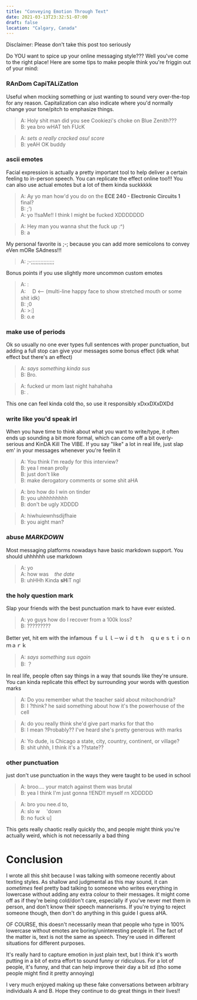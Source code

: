 ```yaml
---
title: "Conveying Emotion Through Text"
date: 2021-03-13T23:32:51-07:00
draft: false
location: "Calgary, Canada"
---
```


Disclaimer: Please don't take this post too seriously

Do YOU want to spice up your online messaging style??? Well you've come to the right place! Here are some tips to make people think you're friggin out of your mind:

### RAnDom CapiTALiZatIon

Useful when mocking something or just wanting to sound very over-the-top for any reason. Capitalization can also indicate where you'd normally change your tone/pitch to emphasize things.

> A: Holy shit man did you see Cookiezi's choke on Blue Zenith???  
> B: yea bro wHAT teh FUcK

> A: _sets a really cracked osu! score_  
> B: yeAH OK buddy

### ascii emotes

Facial expression is actually a pretty important tool to help deliver a certain feeling to in-person speech. You can replicate the effect online too!!! You can also use actual emotes but a lot of them kinda suckkkkk 

> A: Ay yo man how'd you do on the **ECE 240 - Electronic Circuits 1** final?  
> B: ;')  
> A: yo !!saMe!! I think I might be fucked XDDDDDDD

> A: Hey man you wanna shut the fuck up :^)  
> B: a

My personal favorite is ;-; because you can add more semicolons to convey eVen mORe SAdness!!!

> A: ;-;;;;;;;;;;;;;;;

Bonus points if you use slightly more uncommon custom emotes

> A: :  
> A: 　D <-- (multi-line happy face to show stretched mouth or some shit idk)  
> B: ;0  
> A: >:]  
> B: o.e

### make use of periods

Ok so usually no one ever types full sentences with proper punctuation, but adding a full stop can give your messages some bonus effect (idk what effect but there's an effect)

> A: _says something kinda sus_  
> B: Bro.

> A: fucked ur mom last night hahahaha  
> B: .  

This one can feel kinda cold tho, so use it responsibly xDxxDXxDXDd

### write like you'd speak irl

When you have time to think about what you want to write/type, it often ends up sounding a bit more formal, which can come off a bit overly-serious and KinDA Kill The VIBE. If you say "like" a lot in real life, just slap em' in your messages whenever you're feelin it

> A: You think I'm ready for this interview?  
> B: yea I mean prolly  
> B: just don't like  
> B: make derogatory comments or some shit aHA

> A: bro how do I win on tinder  
> B: you uhhhhhhhhh  
> B: don't be ugly XDDDD

> A: hiwhuiewnhsdijfhaie  
> B: you aight man?

### abuse ***MARKDOWN***

Most messaging platforms nowadays have basic markdown support. You should uhhhhhh use markdown

> A: yo  
> A: how was&nbsp;&nbsp;&nbsp;&nbsp;_the date_  
> B: uhHHh Kinda **sH**iT ngl 

### the holy question mark

Slap your friends with the best punctuation mark to have ever existed.

> A: yo guys how do I recover from a 100k loss?  
> B: ?????????

Better yet, hit em with the infamous ｆｕｌｌ－ｗｉｄｔｈ　ｑｕｅｓｔｉｏｎ　ｍａｒｋ

> A: _says something sus again_  
> B: ？

In real life, people often say things in a way that sounds like they're unsure. You can kinda replicate this effect by surrounding your words with question marks

> A: Do you remember what the teacher said about mitochondria?  
> B: I ?think? he said something about how it's the powerhouse of the cell

> A: do you really think she'd give part marks for that tho  
> B: I mean ?Probably?? I've heard she's pretty generous with marks

> A: Yo dude, is Chicago a state, city, country, continent, or village?  
> B: shit uhhh, I think it's a ??state??

### other punctuation

just don't use punctuation in the ways they were taught to be used in school

> A: broo.... your match against them was brutal  
> B: yea I think I'm just gonna !!END!! myself rn XDDDDD

> A: bro you nee.d to,  
> A: slo w 　'down  
> B: no fuck u]

This gets really chaotic really quickly tho, and people might think you're actually weird, which is not necessarily a bad thing

# Conclusion

I wrote all this shit because I was talking with someone recently about texting styles. As shallow and judgmental as this may sound, it can _sometimes_ feel pretty bad talking to someone who writes everything in lowercase without adding any extra colour to their messages. It might come off as if they're being cold/don't care, especially if you've never met them in person, and don't know their speech mannerisms. If you're trying to reject someone though, then don't do anything in this guide I guess aHA. 

OF COURSE, this doesn't necessarily mean that people who type in 100% lowercase without emotes are boring/uninteresting people irl. The fact of the matter is, text is not the same as speech. They're used in different situations for different purposes. 

It's really hard to capture emotion in just plain text, but I think it's worth putting in a bit of extra effort to sound funny or ridiculous. For a lot of people, it's funny, and that can help improve their day a bit xd (tho some people might find it pretty annoying)

I very much enjoyed making up these fake conversations between arbitrary individuals A and B. Hope they continue to do great things in their lives!!